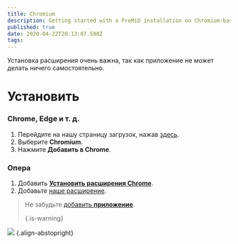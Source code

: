 ```yaml
---
title: Chromium
description: Getting started with a PreMiD installation on Chromium-based browsers
published: true
date: 2020-04-22T20:13:07.598Z
tags:
---
```


Установка расширения очень важна, так как приложение не может делать ничего самостоятельно.

# Установить
### Chrome, Edge и т. д.
1. Перейдите на нашу страницу загрузок, нажав [здесь](https://premid.app/downloads).
2. Выберите **Chromium**.
3. Нажмите **Добавить в Chrome**.

### Опера
1. Добавить **[Установить расширения Chrome](https://addons.opera.com/en/extensions/details/install-chrome-extensions/)**.
2. Добавьте [наше расширение](https://premid.app/downloads).

> Не забудьте [добавить **приложение**](/install). 
> 
> {.is-warning}

![](https://img.icons8.com/color/2x/chrome.png) {.align-abstopright}
